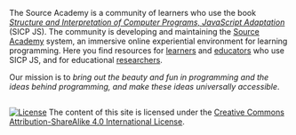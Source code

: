 The Source Academy is a community of learners who use the book [*Structure and Interpretation of Computer Programs, JavaScript Adaptation*](https://sourceacademy.org/sicpjs/) (SICP JS). The community is developing and maintaining the [Source Academy](https://sourceacademy.org/) system, an immersive online experiential environment for learning programming. Here you find resources for [learners](https://about.sourceacademy.org/learner/README.html) and [educators](https://about.sourceacademy.org/educator/README.html) who use SICP JS, and for educational [researchers](https://about.sourceacademy.org/research/README.html). <!-- use full URLs for these three references here -->

Our mission is to *bring out the beauty and fun in programming and the ideas behind programming, and make these ideas universally accessible*.

##

[![License](https://licensebuttons.net/l/by-sa/4.0/88x31.png)](http://creativecommons.org/licenses/by-sa/4.0/)
The content of this site is licensed under the [Creative Commons Attribution-ShareAlike 4.0 International License][cc-by-sa].

[cc-by-sa]: http://creativecommons.org/licenses/by-sa/4.0/

